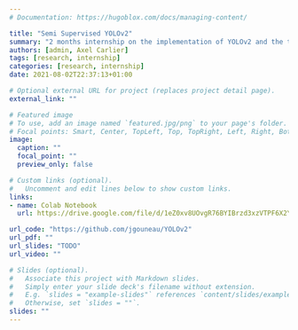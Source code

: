 ```yaml
---
# Documentation: https://hugoblox.com/docs/managing-content/

title: "Semi Supervised YOLOv2"
summary: "2 months internship on the implementation of YOLOv2 and the test on this model of a semi-supervised learning method for object classification."
authors: [admin, Axel Carlier]
tags: [research, internship]
categories: [research, internship]
date: 2021-08-02T22:37:13+01:00

# Optional external URL for project (replaces project detail page).
external_link: ""

# Featured image
# To use, add an image named `featured.jpg/png` to your page's folder.
# Focal points: Smart, Center, TopLeft, Top, TopRight, Left, Right, BottomLeft, Bottom, BottomRight.
image:
  caption: ""
  focal_point: ""
  preview_only: false

# Custom links (optional).
#   Uncomment and edit lines below to show custom links.
links:
- name: Colab Notebook
  url: https://drive.google.com/file/d/1eZ0xv8UOvgR76BYIBrzd3xzVTPF6X2YX/view?usp=sharing

url_code: "https://github.com/jgouneau/YOLOv2"
url_pdf: ""
url_slides: "TODO"
url_video: ""

# Slides (optional).
#   Associate this project with Markdown slides.
#   Simply enter your slide deck's filename without extension.
#   E.g. `slides = "example-slides"` references `content/slides/example-slides.md`.
#   Otherwise, set `slides = ""`.
slides: ""
---
```

